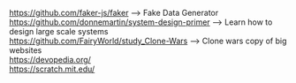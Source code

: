 https://github.com/faker-js/faker --> Fake Data Generator  <br>
https://github.com/donnemartin/system-design-primer --> Learn how to design large scale systems <br>
https://github.com/FairyWorld/study_Clone-Wars --> Clone wars copy of big websites <br>
https://devopedia.org/ <br>
https://scratch.mit.edu/ <br>

